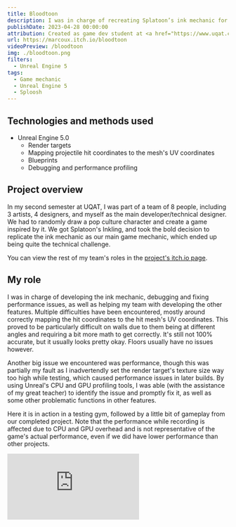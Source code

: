 ```yaml
---
title: Bloodtoon
description: I was in charge of recreating Splatoon’s ink mechanic for a project.
publishDate: 2023-04-28 00:00:00
attribution: Created as game dev student at <a href="https://www.uqat.ca">UQAT</a>
url: https://marcoux.itch.io/bloodtoon
videoPreview: /bloodtoon
img: ./bloodtoon.png
filters:
  - Unreal Engine 5
tags:
  - Game mechanic
  - Unreal Engine 5
  - Sploosh
---
```


## Technologies and methods used

- Unreal Engine 5.0
  - Render targets
  - Mapping projectile hit coordinates to the mesh's UV coordinates
  - Blueprints
  - Debugging and performance profiling

## Project overview

In my second semester at UQAT, I was part of a team of 8 people, including 3 artists, 4 designers, and myself as the main developer/technical designer. We had to randomly draw a pop culture character and create a game inspired by it. We got Splatoon's Inkling, and took the bold decision to replicate the ink mechanic as our main game mechanic, which ended up being quite the technical challenge.

You can view the rest of my team's roles in the [project's itch.io page](https://marcoux.itch.io/bloodtoon).

## My role

I was in charge of developing the ink mechanic, debugging and fixing performance issues, as well as helping my team with developing the other features. Multiple difficulties have been encountered, mostly around correctly mapping the hit coordinates to the hit mesh's UV coordinates. This proved to be particularly difficult on walls due to them being at different angles and requiring a bit more math to get correctly. It's still not 100% accurate, but it usually looks pretty okay. Floors usually have no issues however.

Another big issue we encountered was performance, though this was partially my fault as I inadvertendly set the render target's texture size way too high while testing, which caused performance issues in later builds. By using Unreal's CPU and GPU profiling tools, I was able (with the assistance of my great teacher) to identify the issue and promptly fix it, as well as some other problematic functions in other features.

Here it is in action in a testing gym, followed by a little bit of gameplay from our completed project. Note that the performance while recording is affected due to CPU and GPU overhead and is not representative of the game's actual performance, even if we did have lower performance than other projects.

<iframe src="https://www.youtube-nocookie.com/embed/nzv1gIhrnms" title="YouTube video player" frameborder="0" allow="accelerometer; autoplay; clipboard-write; encrypted-media; gyroscope; picture-in-picture; web-share" allowfullscreen></iframe>

